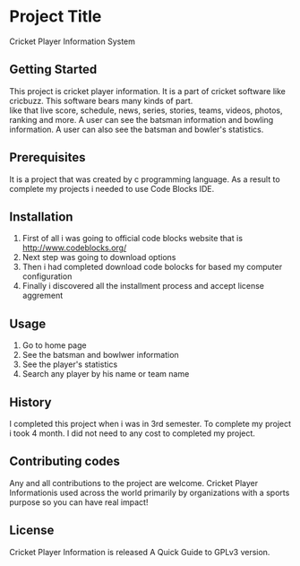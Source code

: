 # Project Title
Cricket Player Information System
## Getting Started
This project is cricket player information. 
It is a part of cricket software like cricbuzz. 
This software bears many kinds of part.  
like that live score, schedule, news, series, stories, teams, videos, photos, ranking and more.
A user can see the batsman information and bowling information.
A user can also see the batsman and bowler's statistics.
## Prerequisites
It is a project that was created by c programming language. As a result to complete my projects i needed to use Code Blocks IDE.
## Installation
1. First of all i was going to official code blocks website that is http://www.codeblocks.org/ 
2. Next step was going to download options
3. Then i had completed download code bolocks for based my computer configuration
4. Finally i discovered all the installment process and accept license aggrement
## Usage
1. Go to home page
2. See the batsman and bowlwer information
3. See the player's statistics
4. Search any player by his name or team name
## History
I completed this project when i was in 3rd semester.
To complete my project i took 4 month.
I did not need to any cost to completed my project.
## Contributing codes
Any and all contributions to the project are welcome.
Cricket Player Informationis used across the world primarily by organizations with a sports purpose so you can have real impact!
## License
Cricket Player Information is released  A Quick Guide to GPLv3 version.





